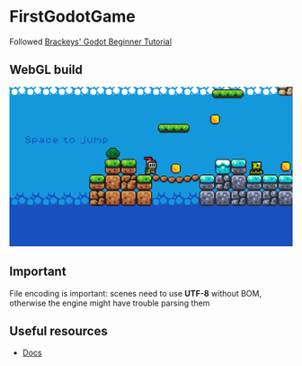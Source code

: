 ﻿# FirstGodotGame
Followed [Brackeys' Godot Beginner Tutorial](https://www.youtube.com/watch?v=LOhfqjmasi0)

## WebGL build
<a href="https://runninglvlan.github.io/FirstGodotGame/"><img src="/docs/thumbnail.png" /></a>

## Important

File encoding is important: scenes need to use **UTF-8** without BOM, otherwise the engine might have trouble parsing them

## Useful resources
- [Docs](https://docs.godotengine.org/en/stable/index.html)
